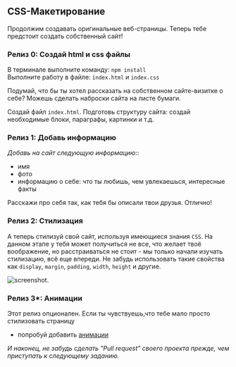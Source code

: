 ## CSS-Макетирование

Продолжим создавать оригинальные веб-страницы. Теперь тебе предстоит создать собственный сайт!

### Релиз 0: Создай html и css файлы
В терминале выполните команду: `npm install`   
Выполните работу в файле: `index.html` и `index.css`   

Подумай, что бы ты хотел рассказать на собственном сайте-визитке о себе? Можешь сделать наброски сайта на листе бумаги.

Создай файл `index.html`. Подготовь структуру сайта: создай необходимые блоки, параграфы, картинки и т.д.

### Релиз 1: Добавь информацию  
_Добавь на сайт следующую информацию::_

- имя
- фото
- информацию о себе: что ты любишь, чем увлекаешься, интересные факты

 Расскажи про себя так, как тебя бы описали твои друзья. Отлично! 
 
 ### Релиз 2: Стилизация
 А теперь стилизуй свой сайт, используя имеющиеся знания `CSS`.
На данном этапе у тебя может получиться не все, что желает твоё воображение, но расстраиваться не стоит - мы только начали   изучать стилизацию, всё еще впереди.
Не забудь использовать такие свойства как `display`, `margin`, `padding`, `width`, `height` и другие.

![screenshot](readme-asset/example.gif).


 ### Релиз 3*: Анимации
 Этот релиз опционален.
Если ты чувствуешь,что тебе мало просто стилизовать страницу 
 - попробуй добавить [анимации](https://www.w3schools.com/css/css3_animations.asp)



_И наконец, не забудь сделать "Pull request" своего проекта прежде, чем приступать к следующему заданию._
